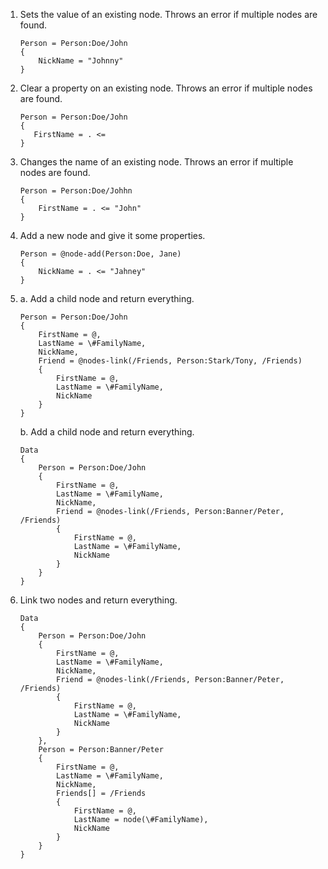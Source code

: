 ﻿01. Sets the value of an existing node.
Throws an error if multiple nodes are found.
    ```gcl
    Person = Person:Doe/John
    {
        NickName = "Johnny"
    }
    ```

02. Clear a property on an existing node.
Throws an error if multiple nodes are found.
    ```gcl
    Person = Person:Doe/John
    {
       FirstName = . <=
    }
    ```

03. Changes the name of an existing node.
Throws an error if multiple nodes are found.
    ```gcl
    Person = Person:Doe/Johhn
    {
        FirstName = . <= "John"
    }
    ```

04. Add a new node and give it some properties.
    ```gcl
    Person = @node-add(Person:Doe, Jane)
    {
        NickName = . <= "Jahney"
    }
    ```

05.
    a. Add a child node and return everything.
    ```gcl
    Person = Person:Doe/John
    {
        FirstName = @,
        LastName = \#FamilyName,
        NickName,
        Friend = @nodes-link(/Friends, Person:Stark/Tony, /Friends)
        {
            FirstName = @,
            LastName = \#FamilyName,
            NickName
        }
    }
    ```

    b. Add a child node and return everything.
    ```gcl
    Data
    {
        Person = Person:Doe/John
        {
            FirstName = @,
            LastName = \#FamilyName,
            NickName,
            Friend = @nodes-link(/Friends, Person:Banner/Peter, /Friends)
            {
                FirstName = @,
                LastName = \#FamilyName,
                NickName
            }
        }
    }
    ```

06. Link two nodes and return everything.
    ```gcl
    Data
    {
        Person = Person:Doe/John
        {
            FirstName = @,
            LastName = \#FamilyName,
            NickName,
            Friend = @nodes-link(/Friends, Person:Banner/Peter, /Friends)
            {
                FirstName = @,
                LastName = \#FamilyName,
                NickName
            }
        },
        Person = Person:Banner/Peter
        {
            FirstName = @,
            LastName = \#FamilyName,
            NickName,
            Friends[] = /Friends
            {
                FirstName = @,
                LastName = node(\#FamilyName),
                NickName
            }
        }
    }
    ```
